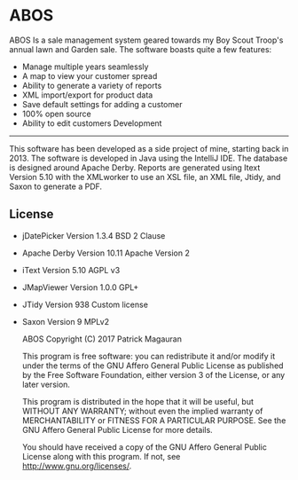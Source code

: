 ABOS
=======
ABOS Is a sale management system geared towards my Boy Scout Troop's annual lawn and Garden sale.
The software boasts quite a few features:

 - Manage multiple years seamlessly
 - A map to view your customer spread 
 - Ability to generate a variety of reports
 - XML import/export for product data
 - Save default settings for adding a customer
 - 100% open source
 - Ability to edit customers
Development
----------
This software has been developed as a side project of mine, starting back in 2013. The software is developed in Java using the IntelliJ IDE. The database is designed around Apache Derby. Reports are generated using Itext Version 5.10 with the XMLworker to use an XSL file, an XML file, Jtidy, and Saxon to generate a PDF.

License
------------
*   jDatePicker Version 1.3.4  BSD 2 Clause
*   Apache Derby Version 10.11  Apache Version 2
*   iText Version 5.10  AGPL v3
*   JMapViewer Version 1.0.0   GPL+
*   JTidy Version 938  Custom license
*   Saxon Version 9   MPLv2

    ABOS
    Copyright (C) 2017 Patrick Magauran

    This program is free software: you can redistribute it and/or modify
    it under the terms of the GNU Affero General Public License as published
    by the Free Software Foundation, either version 3 of the License, or
    any later version.

    This program is distributed in the hope that it will be useful,
    but WITHOUT ANY WARRANTY; without even the implied warranty of
    MERCHANTABILITY or FITNESS FOR A PARTICULAR PURPOSE.  See the
    GNU Affero General Public License for more details.

    You should have received a copy of the GNU Affero General Public License
    along with this program.  If not, see <http://www.gnu.org/licenses/>.

